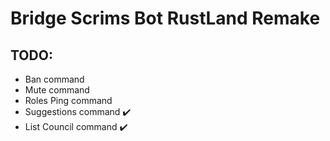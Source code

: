 # Bridge Scrims Bot RustLand Remake


## TODO:
  - Ban command
  - Mute command
  - Roles Ping command
  - Suggestions command :heavy_check_mark:
  - List Council command :heavy_check_mark:
  

